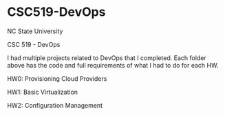 # CSC519-DevOps

NC State University

CSC 519 - DevOps

I had multiple projects related to DevOps that I completed. Each folder above has the code and full requirements of what I had to do for each HW.

HW0: Provisioning Cloud Providers

HW1: Basic Virtualization

HW2: Configuration Management
